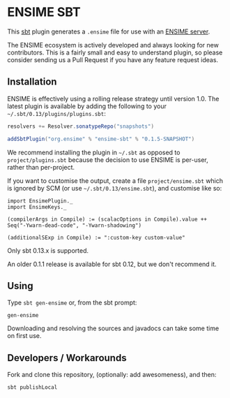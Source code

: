 # ENSIME SBT

This [sbt](http://github.com/sbt/sbt) plugin generates a `.ensime`
file for use with an
[ENSIME server](http://github.com/ensime/ensime-server).

The ENSIME ecosystem is actively developed and always looking for new
contributors. This is a fairly small and easy to understand plugin, so
please consider sending us a Pull Request if you have any feature
request ideas.


## Installation

ENSIME is effectively using a rolling release strategy until version
1.0. The latest plugin is available by adding the following
to your `~/.sbt/0.13/plugins/plugins.sbt`:


```scala
resolvers += Resolver.sonatypeRepo("snapshots")

addSbtPlugin("org.ensime" % "ensime-sbt" % "0.1.5-SNAPSHOT")
```

We recommend installing the plugin in `~/.sbt` as opposed to
`project/plugins.sbt` because the decision to use ENSIME is per-user,
rather than per-project.

If you want to customise the output, create a file `project/ensime.sbt`
which is ignored by SCM (or use `~/.sbt/0.13/ensime.sbt`), and customise
like so:

```
import EnsimePlugin._
import EnsimeKeys._

(compilerArgs in Compile) := (scalacOptions in Compile).value ++ Seq("-Ywarn-dead-code", "-Ywarn-shadowing")

(additionalSExp in Compile) := ":custom-key custom-value"
```


Only sbt 0.13.x is supported.

An older 0.1.1 release is available for sbt 0.12, but we don't
recommend it.


## Using

Type `sbt gen-ensime` or, from the sbt prompt:

```
gen-ensime
```

Downloading and resolving the sources and javadocs can take some time on first use.

## Developers / Workarounds

Fork and clone this repository, (optionally: add awesomeness), and
then:

```
sbt publishLocal
```
